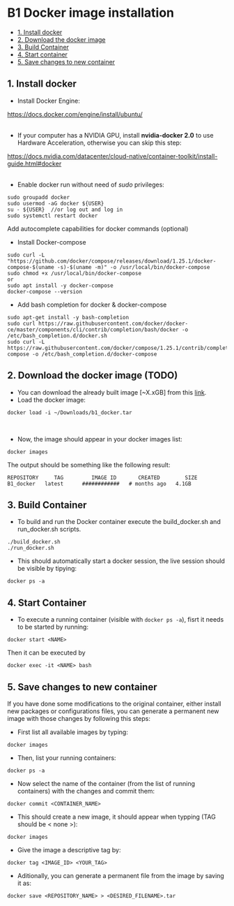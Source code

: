 B1 Docker image installation
=============================

- [1. Install docker](#1-install-docker)
- [2. Download the docker image](#2-download-the-docker-image-todo)
- [3. Build Container](#3-build-container)
- [4. Start container](#4-start-container)
- [5. Save changes to new container](#5-save-changes-to-new-container)

## 1. Install docker

- Install Docker Engine:

https://docs.docker.com/engine/install/ubuntu/
<br/><br/>
- If your computer has a NVIDIA GPU, install **nvidia-docker 2.0** to use Hardware Acceleration, otherwise you can skip this step:

https://docs.nvidia.com/datacenter/cloud-native/container-toolkit/install-guide.html#docker
<br/><br/>
- Enable docker run without need of *sudo* privileges:

```
sudo groupadd docker
sudo usermod -aG docker ${USER}
su - ${USER}  //or log out and log in
sudo systemctl restart docker
```
Add autocomplete capabilities for docker commands (optional)

- Install Docker-compose

```
sudo curl -L "https://github.com/docker/compose/releases/download/1.25.1/docker-compose-$(uname -s)-$(uname -m)" -o /usr/local/bin/docker-compose
sudo chmod +x /usr/local/bin/docker-compose
or
sudo apt install -y docker-compose
docker-compose --version
```

- Add bash completion for docker & docker-compose

```
sudo apt-get install -y bash-completion
sudo curl https://raw.githubusercontent.com/docker/docker-ce/master/components/cli/contrib/completion/bash/docker -o /etc/bash_completion.d/docker.sh
sudo curl -L https://raw.githubusercontent.com/docker/compose/1.25.1/contrib/completion/bash/docker-compose -o /etc/bash_completion.d/docker-compose
```

## 2. Download the docker image (TODO)

- You can download the already built image [~X.xGB] from this [link](TODO). 
- Load the docker image:

```
docker load -i ~/Downloads/b1_docker.tar
```
&nbsp;
- Now, the image should appear in your docker images list:

```
docker images
```

The output should be something like the following result:

```
REPOSITORY     TAG         IMAGE ID       CREATED        SIZE
B1_docker   latest      ############   # months ago   4.1GB

```

## 3. Build Container
- To build and run the Docker container execute the build_docker.sh and run_docker.sh scripts.
```
./build_docker.sh 
./run_docker.sh 
```
- This should automatically start a docker session, the live session should be visible by tipying:
```
docker ps -a
```
## 4. Start Container
- To execute a running container (visible with `docker ps -a`), fisrt it needs to be started by running:

```
docker start <NAME>
```
Then it can be executed by
```
docker exec -it <NAME> bash
```
## 5. Save changes to new container
If you have done some modifications to the original container, either install new packages or configurations files, you can generate a permanent new image with those changes by following this steps:
- First list all available images by typing:
```
docker images
```
- Then, list your running containers:
```
docker ps -a
```
- Now select the name of the container (from the list of running containers) with the changes and commit them:
 ```
docker commit <CONTAINER_NAME>
```
- This should create a new image, it should appear when typping (TAG should be < none >):
```
docker images
```
- Give the image a descriptive tag by:
```
docker tag <IMAGE_ID> <YOUR_TAG>
```
- Aditionally, you can generate a permanent file from the image by saving it as:
```
docker save <REPOSITORY_NAME> > <DESIRED_FILENAME>.tar
```
